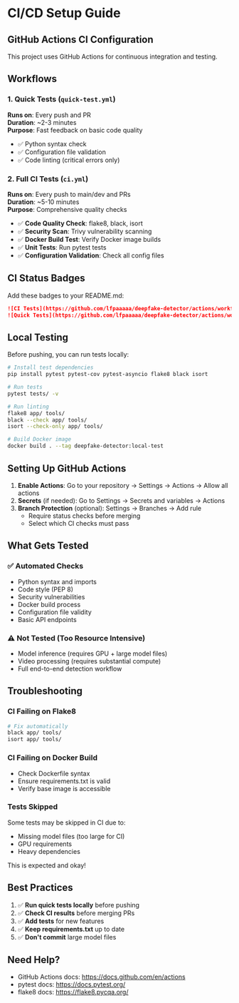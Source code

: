 # CI/CD Setup Guide

## GitHub Actions CI Configuration

This project uses GitHub Actions for continuous integration and testing.

## Workflows

### 1. Quick Tests (`quick-test.yml`)
**Runs on**: Every push and PR  
**Duration**: ~2-3 minutes  
**Purpose**: Fast feedback on basic code quality

- ✅ Python syntax check
- ✅ Configuration file validation
- ✅ Code linting (critical errors only)

### 2. Full CI Tests (`ci.yml`)
**Runs on**: Every push to main/dev and PRs  
**Duration**: ~5-10 minutes  
**Purpose**: Comprehensive quality checks

- ✅ **Code Quality Check**: flake8, black, isort
- ✅ **Security Scan**: Trivy vulnerability scanning
- ✅ **Docker Build Test**: Verify Docker image builds
- ✅ **Unit Tests**: Run pytest tests
- ✅ **Configuration Validation**: Check all config files

## CI Status Badges

Add these badges to your README.md:

```markdown
![CI Tests](https://github.com/lfpaaaaa/deepfake-detector/actions/workflows/ci.yml/badge.svg)
![Quick Tests](https://github.com/lfpaaaaa/deepfake-detector/actions/workflows/quick-test.yml/badge.svg)
```

## Local Testing

Before pushing, you can run tests locally:

```bash
# Install test dependencies
pip install pytest pytest-cov pytest-asyncio flake8 black isort

# Run tests
pytest tests/ -v

# Run linting
flake8 app/ tools/
black --check app/ tools/
isort --check-only app/ tools/

# Build Docker image
docker build . --tag deepfake-detector:local-test
```

## Setting Up GitHub Actions

1. **Enable Actions**: Go to your repository → Settings → Actions → Allow all actions
2. **Secrets** (if needed): Go to Settings → Secrets and variables → Actions
3. **Branch Protection** (optional): Settings → Branches → Add rule
   - Require status checks before merging
   - Select which CI checks must pass

## What Gets Tested

### ✅ Automated Checks
- Python syntax and imports
- Code style (PEP 8)
- Security vulnerabilities
- Docker build process
- Configuration file validity
- Basic API endpoints

### ⚠️ Not Tested (Too Resource Intensive)
- Model inference (requires GPU + large model files)
- Video processing (requires substantial compute)
- Full end-to-end detection workflow

## Troubleshooting

### CI Failing on Flake8
```bash
# Fix automatically
black app/ tools/
isort app/ tools/
```

### CI Failing on Docker Build
- Check Dockerfile syntax
- Ensure requirements.txt is valid
- Verify base image is accessible

### Tests Skipped
Some tests may be skipped in CI due to:
- Missing model files (too large for CI)
- GPU requirements
- Heavy dependencies

This is expected and okay!

## Best Practices

1. ✅ **Run quick tests locally** before pushing
2. ✅ **Check CI results** before merging PRs
3. ✅ **Add tests** for new features
4. ✅ **Keep requirements.txt** up to date
5. ✅ **Don't commit** large model files

## Need Help?

- GitHub Actions docs: https://docs.github.com/en/actions
- pytest docs: https://docs.pytest.org/
- flake8 docs: https://flake8.pycqa.org/

